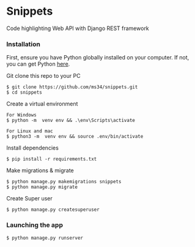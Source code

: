 # Snippets

Code highlighting Web API with Django REST framework

### Installation

First, ensure you have Python globally installed on your computer. If not, you can get Python [here](python.org).


Git clone this repo to your PC

    $ git clone https://github.com/ms34/snippets.git
    $ cd snippets

Create a virtual environment

    For Windows
    $ python -m  venv env && .\env\Scripts\activate  

    For Linux and mac
    $ python3 -m  venv env && source .env/bin/activate

Install dependencies

    $ pip install -r requirements.txt

Make migrations & migrate

    $ python manage.py makemigrations snippets
    $ python manage.py migrate

Create Super user

    $ python manage.py createsuperuser

### Launching the app

    $ python manage.py runserver
